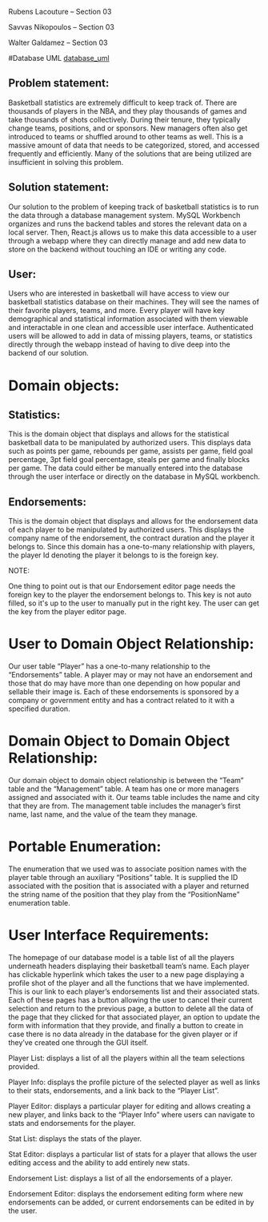 Rubens Lacouture – Section 03 

Savvas Nikopoulos – Section 03 

Walter Galdamez – Section 03 

#Database UML
[database_uml](db_design_final_project_UML.pdf)
 

## Problem statement: 

Basketball statistics are extremely difficult to keep track of. There are thousands of players in the NBA, and they play thousands of games and take thousands of shots collectively. During their tenure, they typically change teams, positions, and or sponsors. New managers often also get introduced to teams or shuffled around to other teams as well. This is a massive amount of data that needs to be categorized, stored, and accessed frequently and efficiently. Many of the solutions that are being utilized are insufficient in solving this problem. 

 

## Solution statement: 

Our solution to the problem of keeping track of basketball statistics is to run the data through a database management system. MySQL Workbench organizes and runs the backend tables and stores the relevant data on a local server. Then, React.js allows us to make this data accessible to a user through a webapp where they can directly manage and add new data to store on the backend without touching an IDE or writing any code. 

 

## User: 

Users who are interested in basketball will have access to view our basketball statistics database on their machines. They will see the names of their favorite players, teams, and more. Every player will have key demographical and statistical information associated with them viewable and interactable in one clean and accessible user interface. Authenticated users will be allowed to add in data of missing players, teams, or statistics directly through the webapp instead of having to dive deep into the backend of our solution.  

 

 

 

 

# Domain objects: 

 

## Statistics: 

This is the domain object that displays and allows for the statistical basketball data to be manipulated by authorized users. This displays data such as points per game, rebounds per game, assists per game, field goal percentage, 3pt field goal percentage, steals per game and finally blocks per game. The data could either be manually entered into the database through the user interface or directly on the database in MySQL workbench.  

 

## Endorsements:  

This is the domain object that displays and allows for the endorsement data of each player to be manipulated by authorized users. This displays the company name of the endorsement, the contract duration and the player it belongs to. Since this domain has a one-to-many relationship with players, the player Id denoting the player it belongs to is the foreign key. 

NOTE: 

One thing to point out is that our Endorsement editor page needs the foreign key to the player the endorsement belongs to. This key is not auto filled, so it's up to the user to manually put in the right key. The user can get the key from the player editor page. 

 

# User to Domain Object Relationship: 

Our user table “Player” has a one-to-many relationship to the “Endorsements” table. A player may or may not have an endorsement and those that do may have more than one depending on how popular and sellable their image is. Each of these endorsements is sponsored by a company or government entity and has a contract related to it with a specified duration. 

 

# Domain Object to Domain Object Relationship: 

Our domain object to domain object relationship is between the “Team” table and the “Management” table. A team has one or more managers assigned and associated with it. Our teams table includes the name and city that they are from. The management table includes the manager’s first name, last name, and the value of the team they manage.  

 

# Portable Enumeration: 

The enumeration that we used was to associate position names with the player table through an auxiliary “Positions” table. It is supplied the ID associated with the position that is associated with a player and returned the string name of the position that they play from the “PositionName” enumeration table. 

# User Interface Requirements: 

The homepage of our database model is a table list of all the players underneath headers displaying their basketball team’s name. Each player has clickable hyperlink which takes the user to a new page displaying a profile shot of the player and all the functions that we have implemented. This is our link to each player’s endorsements list and their associated stats. Each of these pages has a button allowing the user to cancel their current selection and return to the previous page, a button to delete all the data of the page that they clicked for that associated player, an option to update the form with information that they provide, and finally a button to create in case there is no data already in the database for the given player or if they’ve created one through the GUI itself. 

Player List: displays a list of all the players within all the team selections provided. 

Player Info: displays the profile picture of the selected player as well as links to their stats, endorsements, and a link back to the “Player List”. 

Player Editor: displays a particular player for editing and allows creating a new player, and links back to the “Player Info” where users can navigate to stats and endorsements for the player. 

Stat List: displays the stats of the player. 

Stat Editor: displays a particular list of stats for a player that allows the user editing access and the ability to add entirely new stats.  

Endorsement List: displays a list of all the endorsements of a player.  

Endorsement Editor: displays the endorsement editing form where new endorsements can be added, or current endorsements can be edited in by the user. 


